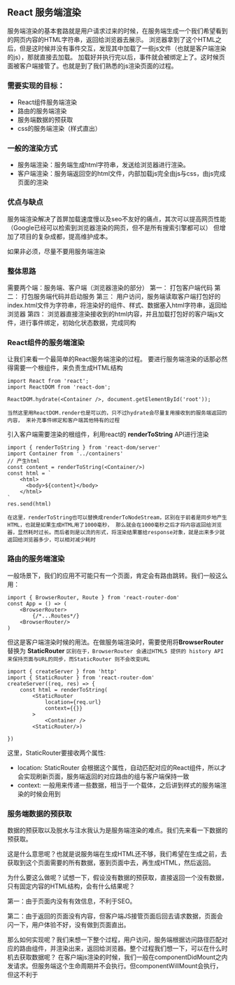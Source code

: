 ## React 服务端渲染
服务端渲染的基本套路就是用户请求过来的时候，在服务端生成一个我们希望看到的网页内容的HTML字符串，返回给浏览器去展示。
浏览器拿到了这个HTML之后，但是这时候并没有事件交互，发现其中加载了一些js文件（也就是客户端渲染的js），那就直接去加载。
加载好并执行完以后，事件就会被绑定上了。这时候页面被客户端接管了。也就是到了我们熟悉的js渲染页面的过程。
### 需要实现的目标：
* React组件服务端渲染
* 路由的服务端渲染
* 服务端数据的预获取
* css的服务端渲染（样式直出）

### 一般的渲染方式
* 服务端渲染：服务端生成html字符串，发送给浏览器进行渲染。
* 客户端渲染：服务端返回空的html文件，内部加载js完全由js与css，由js完成页面的渲染

### 优点与缺点
服务端渲染解决了首屏加载速度慢以及seo不友好的痛点，其次可以提高网页性能
（Google已经可以检索到浏览器渲染的网页，但不是所有搜索引擎都可以）
但增加了项目的复杂成都，提高维护成本。

如果非必须，尽量不要用服务端渲染

### 整体思路
需要两个端：服务端、客户端（浏览器渲染的部分）
第一： 打包客户端代码
第二： 打包服务端代码并启动服务
第三： 用户访问，服务端读取客户端打包好的index.html文件为字符串，将渲染好的组件、样式、数据塞入html字符串，返回给浏览器
第四： 浏览器直接渲染接收到的html内容，并且加载打包好的客户端js文件，进行事件绑定，初始化状态数据，完成同构

### React组件的服务端渲染

让我们来看一个最简单的React服务端渲染的过程。
要进行服务端渲染的话那必然得需要一个根组件，来负责生成HTML结构
```
import React from 'react';
import ReactDOM from 'react-dom';

ReactDOM.hydrate(<Container />, document.getElementById('root'));
```
`当然这里用ReactDOM.render也是可以的，只不过hydrate会尽量复用接收到的服务端返回的内容，
来补充事件绑定和客户端其他特有的过程`

引入客户端需要渲染的根组件，利用react的 **renderToString** API进行渲染
```
import { renderToString } from 'react-dom/server'
import Container from '../containers'
// 产生html
const content = renderToString(<Container/>)
const html = `
    <html>
      <body>${content}</body>
    </html>
`
res.send(html)
```
`在这里，renderToString也可以替换成renderToNodeStream，区别在于前者是同步地产生HTML，也就是如果生成HTML用了1000毫秒，
那么就会在1000毫秒之后才将内容返回给浏览器，显然耗时过长。而后者则是以流的形式，将渲染结果塞给response对象，就是出来多少就
返回给浏览器多少，可以相对减少耗时`

### 路由的服务端渲染
一般场景下，我们的应用不可能只有一个页面，肯定会有路由跳转。我们一般这么用：
```
import { BrowserRouter, Route } from 'react-router-dom'
const App = () => (
    <BrowserRouter>
        {/*...Routes*/}
    <BrowserRouter/>
)
```
但这是客户端渲染时候的用法。在做服务端渲染时，需要使用将**BrowserRouter** 替换为 **StaticRouter**
`区别在于，BrowserRouter 会通过HTML5 提供的 history API来保持页面与URL的同步，而StaticRouter
则不会改变URL`

```
import { createServer } from 'http'
import { StaticRouter } from 'react-router-dom'
createServer((req, res) => {
    const html = renderToString(
        <StaticRouter
            location={req.url}
            context={{}}
        >
            <Container />
        <StaticRouter/>)

})
```
这里，StaticRouter要接收两个属性:
* location: StaticRouter 会根据这个属性，自动匹配对应的React组件，所以才会实现刷新页面，服务端返回的对应路由的组与客户端保持一致
* context: 一般用来传递一些数据，相当于一个载体，之后讲到样式的服务端渲染的时候会用到

### 服务端数据的预获取
数据的预获取以及脱水与注水我认为是服务端渲染的难点。我们先来看一下数据的预获取。

这是什么意思呢？也就是说服务端在生成HTML还不够，我们希望在生成之前，去获取到这个页面需要的所有数据，塞到页面中去，再生成HTML，然后返回。

为什么要这么做呢？试想一下，假设没有数据的预获取，直接返回一个没有数据，只有固定内容的HTML结构，会有什么结果呢？

第一：由于页面内没有有效信息，不利于SEO。

第二：由于返回的页面没有内容，但客户端JS接管页面后回去请求数据，页面会闪一下，用户体验不好，没有做到页面直出。

那么如何实现呢？我们来想一下整个过程，用户访问，服务端根据访问路径匹配对应的路由组件，并渲染出来，返回给浏览器。整个过程我们想一下，可以在什么时机去获取数据呢？
在客户端js渲染的时候，我们一般在componentDidMount之内发请求。但服务端这个生命周期并不会执行。但componentWillMount会执行，但这不利于










